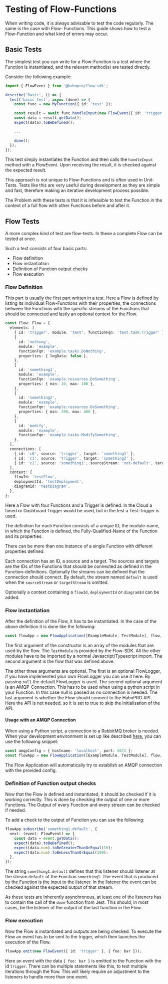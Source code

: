 # Testing of Flow-Functions

When writing code, it is always advisable to test the code regularly. The same is the case with Flow-
Functions. This guide shows how to test a Flow-Function and what kind of errors may occur.

## Basic Tests

The simplest test you can write for a Flow-Function is a test where the Function is instantiated, and
the relevant method(s) are tested directly.

Consider the following example:

```typescript
import { FlowEvent } from '@hahnpro/flow-sdk';

describe('Basic', () => {
  test('basic test', async (done) => {
    const func = new MyFunction({ id: 'test' });

    const result = await func.handleInput(new FlowEvent({ id: 'trigger' }, { foo: 'bar' }));
    const data = result.getData();
    expect(data).toBeDefined();

    ...

    done();
  });
});
```

This test simply instantiates the Function and then calls the `handleInput` method with a FlowEvent.
Upon receiving the result, it is checked against the expected result.

This approach is not unique to Flow-Functions and is often used in Unit-Tests. Tests like this are
very useful during development as they are simple and fast, therefore making an iterative development
process possible.

The Problem with these tests is that it is infeasible to test the Function in the context of a full
flow with other Functions before and after it.

## Flow Tests

A more complex kind of test are flow-tests. In these a complete Flow can be tested at once.

Such a test consists of four basic parts:

- Flow definition
- Flow instantiation
- Definition of Function output checks
- Flow execution

### Flow Definition

This part is usually the first part written in a test. Here a Flow is defined by listing its
individual Flow-Functions with their properties, the connections between the Functions with the specific
streams of the Functions that should be connected and lastly an optional context for the Flow.

```typescript
const flow: Flow = {
  elements: [
    { id: 'trigger', module: 'test', functionFqn: 'test.task.Trigger' },
    {
      id: 'nothing',
      module: 'example',
      functionFqn: 'example.tasks.DoNothing',
      properties: { logData: false },
    },
    {
      id: 'something1',
      module: 'example',
      functionFqn: 'example.resources.DoSomething',
      properties: { min: 10, max: 100 },
    },
    {
      id: 'something2',
      module: 'example',
      functionFqn: 'example.resources.DoSomething',
      properties: { min: 200, max: 400 },
    },
    {
      id: 'modify',
      module: 'example',
      functionFqn: 'example.tasks.ModifySomething',
    },
  ],
  connections: [
    { id: 'c0', source: 'trigger', target: 'something1' },
    { id: 'c1', source: 'trigger', target: 'something2' },
    { id: 'c2', source: 'something1', sourceStream: 'not-default', target: 'modify', targetStream: 'b' },
  ],
  context: {
    flowId: 'testFlow',
    deploymentId: 'testDeployment',
    diagramId: 'testDiagram',
  },
};
```

Here a Flow with four Functions and a Trigger is defined. In the Cloud a timed or Dashboard Trigger
would be used, but in the test a Test-Trigger is used.

The definition for each Function consists of a unique ID, the module-name, in which the Function is
defined, the Fully-Qualified-Name of the Function and its properties.

There can be more than one instance of a single Function with different properties defined.

Each connection has an ID, a source and a target. The sources and targets are the IDs of the Functions
that should be connected as defined in the Function-definitions. Optionally the streams can be defined
that the connection should connect. By default, the stream named `default` is used when the `sourceStream`
or `targetStream` is omitted.

Optionally a context containing a `flowId`, `deploymentId` or `diagramId` can be added.

### Flow instantiation

After the definition of the Flow, it has to be instantiated. In the case of the above definition it
is done like the following:

```typescript
const flowApp = new FlowApplication([ExampleModule, TestModule], flow, { skipApi: true });
```

The first argument of the constructor is an array of the modules that are used by the flow.
The `TestModule` is provided by the Flow-SDK. All the other modules have to be imported by a normal
Javascript/Typescript import. The second argument is the flow that was defined above.

The other three arguments are optional. The first is an optional FlowLogger, if you have implemented
your own FlowLogger you can use it here. By passing `null` the default FlowLogger is used. The second
optional argument is an AMQP-Connection. This has to be used when using a python script in your
Function. In this case null is passed as no connection is needed. The last argument is whether the
Flow should connect to the HahnPRO API. Here the API is not needed, so it is set to true to skip the
initialisation of the API.

#### Usage with an AMQP Connection

When using a Python script, a connection to a RabbitMQ broker is needed. When your development environment
is set up like described [here](./development-environment.md), you can use the following snippet:

```typescript
const amqpConfig = { hostname: 'localhost', port: 5672 };
const flowApp = new FlowApplication([ExampleModule, TestModule], flow, { amqpConfig, skipApi: true });
```

The Flow Application will automatically try to establish an AMQP connection with the provided config.

### Definition of Function output checks

Now that the Flow is defined and instantiated, it should be checked if it is working correctly. This
is done by checking the output of one or more Functions. The Output of every Function and every stream
can be checked if needed.

To add a check to the output of Function you can use the following:

```typescript
flowApp.subscribe('something1.default', {
  next: (event: FlowEvent) => {
    const data = event.getData();
    expect(data).toBeDefined();
    expect(data.num).toBeGreaterThanOrEqual(10);
    expect(data.num).toBeLessThanOrEqual(100);
  },
});
```

The string `something1.default` defines that this listener should listener at the stream `default` of
the Function `something1`. The event that is produced by the Function is the input to the listener.
In the listener the event can be checked against the expected output of that stream.

As these tests are inherently asynchronous, at least one of the listeners has to contain the call
of the `done` function from Jest. This should, in most cases, be the listener of the output of the
last function in the Flow.

### Flow execution

Now the Flow is instantiated and outputs are being checked. To execute the Flow an event has to be
sent to the trigger, which then launches the execution of the Flow.

```typescript
flowApp.emit(new FlowEvent({ id: 'trigger' }, { foo: bar }));
```

Here an event with the data `{ foo: bar }` is emitted to the Function with the id `trigger`.
There can be multiple statements like this, to test multiple iterations through the flow. This will
likely require an adjustment to the listeners to handle more than one event.
